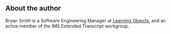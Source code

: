 ## <a id="author"></a> About the author

Bryan Smith is a Software Engineering Manager at [Learning Objects](http://learningobjects.com), and an active member of the IMS Extended Transcript workgroup.

